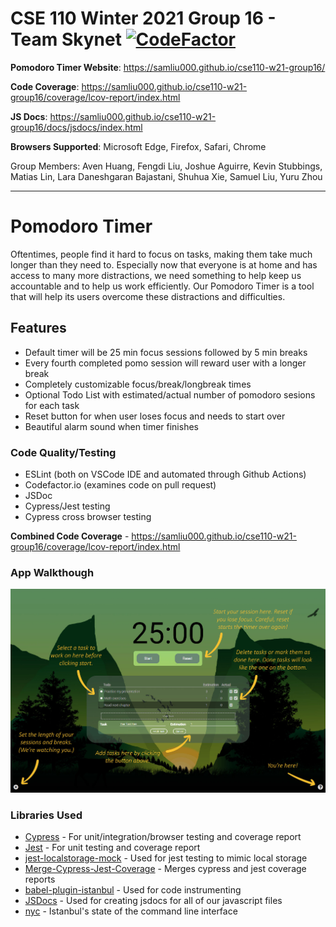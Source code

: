# CSE 110 Winter 2021 Group 16 - Team Skynet [![CodeFactor](https://www.codefactor.io/repository/github/samliu000/cse110-w21-group16/badge?s=6d60878b8d2bbab355b78a139a176ebc354bc773)](https://www.codefactor.io/repository/github/samliu000/cse110-w21-group16)
**Pomodoro Timer Website**: https://samliu000.github.io/cse110-w21-group16/ 

**Code Coverage**: https://samliu000.github.io/cse110-w21-group16/coverage/lcov-report/index.html

**JS Docs**: https://samliu000.github.io/cse110-w21-group16/docs/jsdocs/index.html

**Browsers Supported**: Microsoft Edge, Firefox, Safari, Chrome

Group Members: Aven Huang, Fengdi Liu, Joshue Aguirre, Kevin Stubbings, Matias Lin, Lara Daneshgaran Bajastani, Shuhua Xie, Samuel Liu, Yuru Zhou

---

# Pomodoro Timer
Oftentimes, people find it hard to focus on tasks, making them take much longer than they need to. Especially now that everyone is at home and has access to many more distractions, we need something to help keep us accountable and to help us work efficiently. Our Pomodoro Timer is a tool that will help its users overcome these distractions and difficulties.

## Features
- Default timer will be 25 min focus sessions followed by 5 min breaks
- Every fourth completed pomo session will reward user with a longer break
- Completely customizable focus/break/longbreak times
- Optional Todo List with estimated/actual number of pomodoro sesions for each task
- Reset button for when user loses focus and needs to start over
- Beautiful alarm sound when timer finishes

### Code Quality/Testing
- ESLint (both on VSCode IDE and automated through Github Actions)
- Codefactor.io (examines code on pull request)
- JSDoc
- Cypress/Jest testing
- Cypress cross browser testing

**Combined Code Coverage** - https://samliu000.github.io/cse110-w21-group16/coverage/lcov-report/index.html

### App Walkthough
![Walkthrough](https://github.com/samliu000/cse110-w21-group16/blob/main/source/img/desktop-onboarding.jpg)

### Libraries Used

- [Cypress](https://github.com/codepath/CPAsyncHttpClient) - For unit/integration/browser testing and coverage report
- [Jest](https://github.com/bumptech/glide) - For unit testing and coverage report
- [jest-localstorage-mock](https://www.npmjs.com/package/jest-localstorage-mock) - Used for jest testing to mimic local storage
- [Merge-Cypress-Jest-Coverage](https://www.npmjs.com/package/merge-cypress-jest-coverage) - Merges cypress and jest coverage reports
- [babel-plugin-istanbul](https://github.com/istanbuljs/babel-plugin-istanbul) - Used for code instrumenting
- [JSDocs](https://jsdoc.app/) - Used for creating jsdocs for all of our javascript files
- [nyc](https://www.npmjs.com/package/nyc) - Istanbul's state of the command line interface
